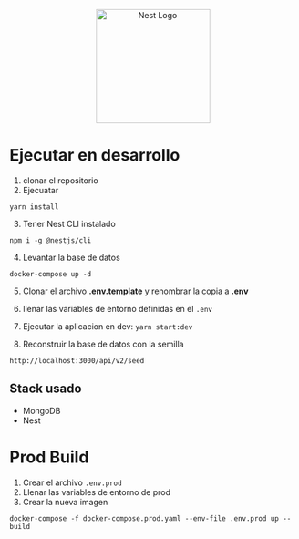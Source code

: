 <p align="center">
  <a href="http://nestjs.com/" target="blank"><img src="https://nestjs.com/img/logo-small.svg" width="200" alt="Nest Logo" /></a>
</p>

# Ejecutar en desarrollo

1. clonar el repositorio
2. Ejecuatar

```
yarn install
```

3. Tener Nest CLI instalado

```
npm i -g @nestjs/cli
```

4. Levantar la base de datos

```
docker-compose up -d

```

5. Clonar el archivo **.env.template** y renombrar la copia a **.env**

6. llenar las variables de entorno definidas en el `.env`

7. Ejecutar la aplicacion en dev:
   `yarn start:dev`

8. Reconstruir la base de datos con la semilla

```
http://localhost:3000/api/v2/seed
```

## Stack usado

- MongoDB
- Nest

# Prod Build

1. Crear el archivo `.env.prod`
2. Llenar las variables de entorno de prod
3. Crear la nueva imagen

```
docker-compose -f docker-compose.prod.yaml --env-file .env.prod up --build
```


